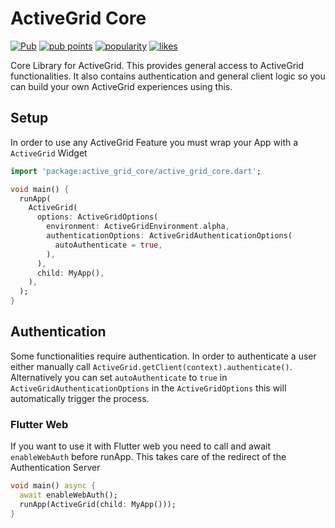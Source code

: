 # ActiveGrid Core

[![Pub](https://img.shields.io/pub/v/active_grid_core.svg)](https://pub.dartlang.org/packages/active_grid_core)  [![pub points](https://badges.bar/active_grid_core/pub%20points)](https://pub.dev/packages/active_grid_core/score)  [![popularity](https://badges.bar/active_grid_core/popularity)](https://pub.dev/packages/active_grid_core/score)  [![likes](https://badges.bar/active_grid_core/likes)](https://pub.dev/packages/active_grid_core/score)

Core Library for ActiveGrid. This provides general access to ActiveGrid functionalities.
It also contains authentication and general client logic so you can build your own ActiveGrid experiences using this.

## Setup
In order to use any ActiveGrid Feature you must wrap your App with a `ActiveGrid` Widget

```dart
import 'package:active_grid_core/active_grid_core.dart';

void main() {
  runApp(
    ActiveGrid(
      options: ActiveGridOptions(
        environment: ActiveGridEnvironment.alpha,
        authenticationOptions: ActiveGridAuthenticationOptions(
          autoAuthenticate = true,
        ),
      ),
      child: MyApp(),
    ),
  );
}
```

## Authentication
Some functionalities require authentication.
In order to authenticate a user either manually call `ActiveGrid.getClient(context).authenticate()`.
Alternatively you can set `autoAuthenticate` to `true` in `ActiveGridAuthenticationOptions` in the `ActiveGridOptions` this will automatically trigger the process.
### Flutter Web
If you want to use it with Flutter web you need to call and await `enableWebAuth` before runApp. This takes care of the redirect of the Authentication Server

```dart
void main() async {
  await enableWebAuth();
  runApp(ActiveGrid(child: MyApp()));
}
```